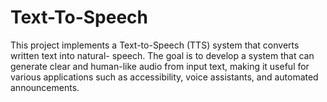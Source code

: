 # Text-To-Speech
This project implements a Text-to-Speech (TTS) system that converts written text into natural- speech. The goal is to develop a system that can generate clear and human-like audio from input text, making it useful for various applications such as accessibility, voice assistants, and automated announcements.
